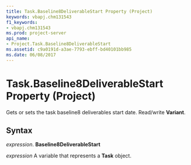 ```yaml
---
title: Task.Baseline8DeliverableStart Property (Project)
keywords: vbapj.chm131543
f1_keywords:
- vbapj.chm131543
ms.prod: project-server
api_name:
- Project.Task.Baseline8DeliverableStart
ms.assetid: c9a0191d-a3ae-7793-ebff-bd40101bb985
ms.date: 06/08/2017
---
```



# Task.Baseline8DeliverableStart Property (Project)

Gets or sets the task baseline8 deliverables start date. Read/write **Variant**.


## Syntax

 _expression_. **Baseline8DeliverableStart**

 _expression_ A variable that represents a **Task** object.


